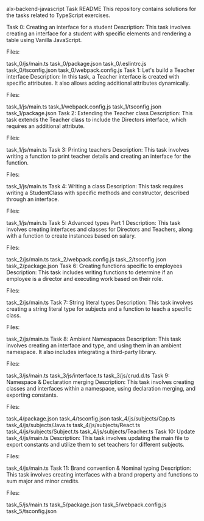 alx-backend-javascript Task README
This repository contains solutions for the tasks related to TypeScript exercises.

Task 0: Creating an interface for a student
Description: This task involves creating an interface for a student with specific elements and rendering a table using Vanilla JavaScript.

Files:

task_0/js/main.ts
task_0/package.json
task_0/.eslintrc.js
task_0/tsconfig.json
task_0/webpack.config.js
Task 1: Let's build a Teacher interface
Description: In this task, a Teacher interface is created with specific attributes. It also allows adding additional attributes dynamically.

Files:

task_1/js/main.ts
task_1/webpack.config.js
task_1/tsconfig.json
task_1/package.json
Task 2: Extending the Teacher class
Description: This task extends the Teacher class to include the Directors interface, which requires an additional attribute.

Files:

task_1/js/main.ts
Task 3: Printing teachers
Description: This task involves writing a function to print teacher details and creating an interface for the function.

Files:

task_1/js/main.ts
Task 4: Writing a class
Description: This task requires writing a StudentClass with specific methods and constructor, described through an interface.

Files:

task_1/js/main.ts
Task 5: Advanced types Part 1
Description: This task involves creating interfaces and classes for Directors and Teachers, along with a function to create instances based on salary.

Files:

task_2/js/main.ts
task_2/webpack.config.js
task_2/tsconfig.json
task_2/package.json
Task 6: Creating functions specific to employees
Description: This task includes writing functions to determine if an employee is a director and executing work based on their role.

Files:

task_2/js/main.ts
Task 7: String literal types
Description: This task involves creating a string literal type for subjects and a function to teach a specific class.

Files:

task_2/js/main.ts
Task 8: Ambient Namespaces
Description: This task involves creating an interface and type, and using them in an ambient namespace. It also includes integrating a third-party library.

Files:

task_3/js/main.ts
task_3/js/interface.ts
task_3/js/crud.d.ts
Task 9: Namespace & Declaration merging
Description: This task involves creating classes and interfaces within a namespace, using declaration merging, and exporting constants.

Files:

task_4/package.json
task_4/tsconfig.json
task_4/js/subjects/Cpp.ts
task_4/js/subjects/Java.ts
task_4/js/subjects/React.ts
task_4/js/subjects/Subject.ts
task_4/js/subjects/Teacher.ts
Task 10: Update task_4/js/main.ts
Description: This task involves updating the main file to export constants and utilize them to set teachers for different subjects.

Files:

task_4/js/main.ts
Task 11: Brand convention & Nominal typing
Description: This task involves creating interfaces with a brand property and functions to sum major and minor credits.

Files:

task_5/js/main.ts
task_5/package.json
task_5/webpack.config.js
task_5/tsconfig.json
